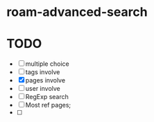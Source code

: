 # roam-advanced-search


# TODO

- [ ] multiple choice
- [ ] tags involve
- [x] pages involve
- [ ] user involve
- [ ] RegExp search
- [ ] Most ref pages;
- [ ] 